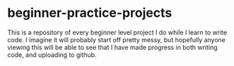 # beginner-practice-projects

This is a repository of every beginner level project I do while I learn to write code. I imagine it will probably start off pretty messy, but hopefully anyone viewing this will be able to see that I have made progress in both writing code, and uploading to github.
